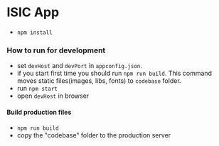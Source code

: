 ISIC App
===================

- ```npm install```

### How to run for development

- set ```devHost``` and ```devPort``` in ```appconfig.json```.
- if you start first time you should run ```npm run build```. This command moves static files(images, libs, fonts) to ```codebase``` folder.
- run ```npm start```
- open ```devHost``` in browser


#### Build production files



- ```npm run build```
- copy the "codebase" folder to the production server


